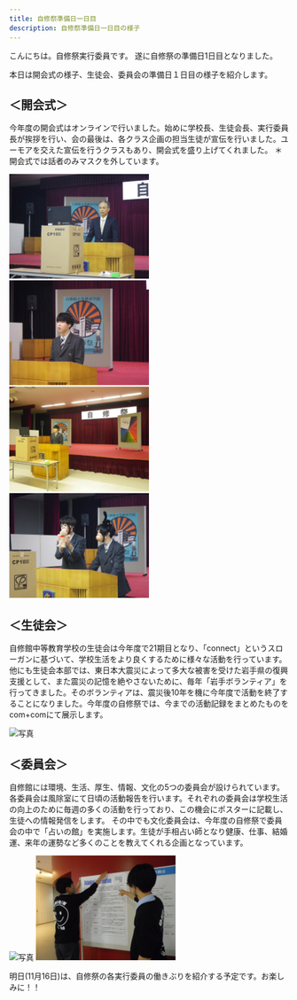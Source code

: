 ```yaml
---
title: 自修祭準備日一日目
description: 自修祭準備日一日目の様子
---
```

こんにちは。自修祭実行委員です。
遂に自修祭の準備日1日目となりました。

本日は開会式の様子、生徒会、委員会の準備日１日目の様子を紹介します。

## ＜開会式＞
今年度の開会式はオンラインで行いました。始めに学校長、生徒会長、実行委員長が挨拶を行い、会の最後は、各クラス企画の担当生徒が宣伝を行いました。ユーモアを交えた宣伝を行うクラスもあり、開会式を盛り上げてくれました。
＊開会式では話者のみマスクを外しています。

<img src="/img/開会式校長先生.JPG" width="50%" alt="写真">
<img src="/img/開会式轟実行委員長.JPG" width="50%" alt="写真">
<img src="/img/開会式生徒会長.JPG" width="50%" alt="写真">
<img src="/img/開会式各クラス企画宣伝.JPG" width="50%" alt="写真">


## ＜生徒会＞
自修館中等教育学校の生徒会は今年度で21期目となり、「connect」というスローガンに基づいて、学校生活をより良くするために様々な活動を行っています。
他にも生徒会本部では、東日本大震災によって多大な被害を受けた岩手県の復興支援として、また震災の記憶を絶やさないために、毎年「岩手ボランティア」を行ってきました。そのボランティアは、震災後10年を機に今年度で活動を終了することになりました。今年度の自修祭では、今までの活動記録をまとめたものをcom+comにて展示します。

<img src="/img/生徒会準備風景.JPG" width="50%" alt="写真">


## ＜委員会＞
自修館には環境、生活、厚生、情報、文化の5つの委員会が設けられています。
各委員会は風除室にて日頃の活動報告を行います。それぞれの委員会は学校生活の向上のために毎週の多くの活動を行っており、この機会にポスターに記載し、生徒への情報発信をします。
その中でも文化委員会は、今年度の自修祭で委員会の中で「占いの館」を実施します。生徒が手相占い師となり健康、仕事、結婚運、来年の運勢など多くのことを教えてくれる企画となっています。

<img src="/img/comcom文化委員会準備風景.JPG" width="50%" alt="写真">
<img src="/img/委員会展示準備風景.JPG" width="50%" alt="写真">


明日(11月16日)は、自修祭の各実行委員の働きぶりを紹介する予定です。お楽しみに！！


